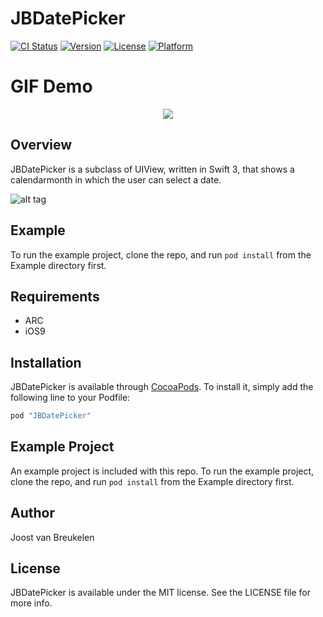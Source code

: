 # JBDatePicker

[![CI Status](http://img.shields.io/travis/Joost/JBDatePicker.svg?style=flat)](https://travis-ci.org/Joost/JBDatePicker)
[![Version](https://img.shields.io/cocoapods/v/JBDatePicker.svg?style=flat)](http://cocoapods.org/pods/JBDatePicker)
[![License](https://img.shields.io/cocoapods/l/JBDatePicker.svg?style=flat)](http://cocoapods.org/pods/JBDatePicker)
[![Platform](https://img.shields.io/cocoapods/p/JBDatePicker.svg?style=flat)](http://cocoapods.org/pods/JBDatePicker)

GIF Demo
==========

<p align="center">
<img src ="https://cloud.githubusercontent.com/assets/6486085/21116844/8c9fd570-c0b7-11e6-8041-6206b540a26a.gif" />
</p>

## Overview

JBDatePicker is a subclass of UIView, written in Swift 3, that shows a calendarmonth in which the user can select a date. 

![alt tag](https://cloud.githubusercontent.com/assets/6486085/21116844/8c9fd570-c0b7-11e6-8041-6206b540a26a.gif)

## Example

To run the example project, clone the repo, and run `pod install` from the Example directory first.

## Requirements
* ARC
* iOS9

## Installation

JBDatePicker is available through [CocoaPods](http://cocoapods.org). To install
it, simply add the following line to your Podfile:

```ruby
pod "JBDatePicker"
```

## Example Project

An example project is included with this repo.  To run the example project, clone the repo, and run `pod install` from the Example directory first.

## Author

Joost van Breukelen

## License

JBDatePicker is available under the MIT license. See the LICENSE file for more info.
